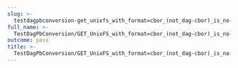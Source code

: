 ```yaml
---
slug: >-
  testdagpbconversion-get_unixfs_with_format=cbor_(not_dag-cbor)_is_no-op_(no_conversion)-header_content-type#01
full_name: >-
  TestDagPbConversion/GET_UnixFS_with_format=cbor_(not_dag-cbor)_is_no-op_(no_conversion)/Header_Content-Type#01
outcome: pass
title: >-
  TestDagPbConversion/GET_UnixFS_with_format=cbor_(not_dag-cbor)_is_no-op_(no_conversion)/Header_Content-Type#01
---
```


